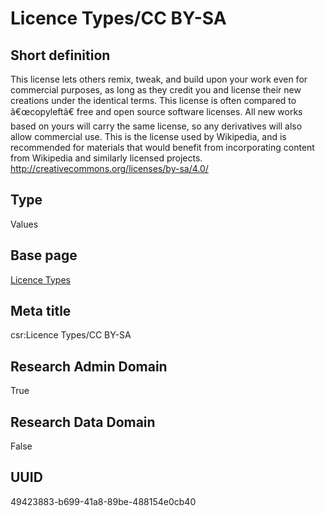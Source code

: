 # Licence Types/CC BY-SA
## Short definition
This license lets others remix, tweak, and build upon your work even for commercial purposes, as long as they credit you and license their new creations under the identical terms. This license is often compared to â€œcopyleftâ€ free and open source software licenses. All new works based on yours will carry the same license, so any derivatives will also allow commercial use. This is the license used by Wikipedia, and is recommended for materials that would benefit from incorporating content from Wikipedia and similarly licensed projects. http://creativecommons.org/licenses/by-sa/4.0/
## Type
Values
## Base page
[Licence Types](../../Picklists/Licence%20Types.md)
## Meta title
csr:Licence Types/CC BY-SA
## Research Admin Domain
True
## Research Data Domain
False
## UUID
49423883-b699-41a8-89be-488154e0cb40
